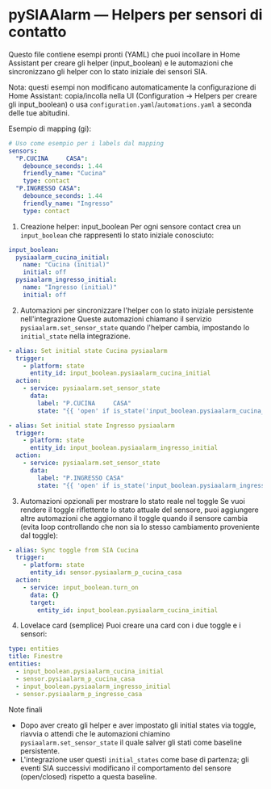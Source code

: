 # pySIAAlarm — Helpers per sensori di contatto

Questo file contiene esempi pronti (YAML) che puoi incollare in Home Assistant per creare gli helper (input_boolean) e le automazioni che sincronizzano gli helper con lo stato iniziale dei sensori SIA.

Nota: questi esempi non modificano automaticamente la configurazione di Home Assistant: copia/incolla nella UI (Configuration → Helpers per creare gli input_boolean) o usa `configuration.yaml`/`automations.yaml` a seconda delle tue abitudini.

Esempio di mapping (gi     ):
```yaml
# Uso come esempio per i labels dal mapping
sensors:
  "P.CUCINA     CASA":
    debounce_seconds: 1.44
    friendly_name: "Cucina"
    type: contact
  "P.INGRESSO CASA":
    debounce_seconds: 1.44
    friendly_name: "Ingresso"
    type: contact
```

1) Creazione helper: input_boolean
Per ogni sensore contact crea un `input_boolean` che rappresenti lo stato iniziale conosciuto:

```yaml
input_boolean:
  pysiaalarm_cucina_initial:
    name: "Cucina (initial)"
    initial: off
  pysiaalarm_ingresso_initial:
    name: "Ingresso (initial)"
    initial: off
```

2) Automazioni per sincronizzare l'helper con lo stato iniziale persistente nell'integrazione
Queste automazioni chiamano il servizio `pysiaalarm.set_sensor_state` quando l'helper cambia, impostando lo `initial_state` nella integrazione.

```yaml
- alias: Set initial state Cucina pysiaalarm
  trigger:
    - platform: state
      entity_id: input_boolean.pysiaalarm_cucina_initial
  action:
    - service: pysiaalarm.set_sensor_state
      data:
        label: "P.CUCINA     CASA"
        state: "{{ 'open' if is_state('input_boolean.pysiaalarm_cucina_initial', 'on') else 'closed' }}"

- alias: Set initial state Ingresso pysiaalarm
  trigger:
    - platform: state
      entity_id: input_boolean.pysiaalarm_ingresso_initial
  action:
    - service: pysiaalarm.set_sensor_state
      data:
        label: "P.INGRESSO CASA"
        state: "{{ 'open' if is_state('input_boolean.pysiaalarm_ingresso_initial', 'on') else 'closed' }}"
```

3) Automazioni opzionali per mostrare lo stato reale nel toggle
Se vuoi rendere il toggle riflettente lo stato attuale del sensore, puoi aggiungere altre automazioni che aggiornano il toggle quando il sensore cambia (evita loop controllando che non sia lo stesso cambiamento proveniente dal toggle):

```yaml
- alias: Sync toggle from SIA Cucina
  trigger:
    - platform: state
      entity_id: sensor.pysiaalarm_p_cucina_casa
  action:
    - service: input_boolean.turn_on
      data: {}
      target:
        entity_id: input_boolean.pysiaalarm_cucina_initial
```

4) Lovelace card (semplice)
Puoi creare una card con i due toggle e i sensori:

```yaml
type: entities
title: Finestre
entities:
  - input_boolean.pysiaalarm_cucina_initial
  - sensor.pysiaalarm_p_cucina_casa
  - input_boolean.pysiaalarm_ingresso_initial
  - sensor.pysiaalarm_p_ingresso_casa
```

Note finali
- Dopo aver creato gli helper e aver impostato gli initial states via toggle, riavvia o attendi che le automazioni chiamino `pysiaalarm.set_sensor_state` il quale salver  gli stati come baseline persistente.
- L'integrazione user  questi `initial_states` come base di partenza; gli eventi SIA successivi modificano il comportamento del sensore (open/closed) rispetto a questa baseline.
